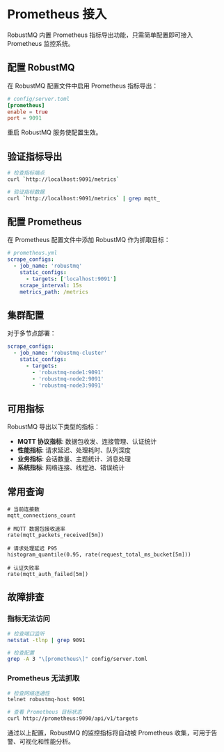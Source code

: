 # Prometheus 接入

RobustMQ 内置 Prometheus 指标导出功能，只需简单配置即可接入 Prometheus 监控系统。

## 配置 RobustMQ

在 RobustMQ 配置文件中启用 Prometheus 指标导出：

```toml
# config/server.toml
[prometheus]
enable = true
port = 9091
```

重启 RobustMQ 服务使配置生效。

## 验证指标导出

```bash
# 检查指标端点
curl `http://localhost:9091/metrics`

# 验证指标数据
curl `http://localhost:9091/metrics` | grep mqtt_
```

## 配置 Prometheus

在 Prometheus 配置文件中添加 RobustMQ 作为抓取目标：

```yaml
# prometheus.yml
scrape_configs:
  - job_name: 'robustmq'
    static_configs:
      - targets: ['localhost:9091']
    scrape_interval: 15s
    metrics_path: /metrics
```

## 集群配置

对于多节点部署：

```yaml
scrape_configs:
  - job_name: 'robustmq-cluster'
    static_configs:
      - targets:
        - 'robustmq-node1:9091'
        - 'robustmq-node2:9091'
        - 'robustmq-node3:9091'
```

## 可用指标

RobustMQ 导出以下类型的指标：

- **MQTT 协议指标**: 数据包收发、连接管理、认证统计
- **性能指标**: 请求延迟、处理耗时、队列深度
- **业务指标**: 会话数量、主题统计、消息处理
- **系统指标**: 网络连接、线程池、错误统计

## 常用查询

```text
# 当前连接数
mqtt_connections_count

# MQTT 数据包接收速率
rate(mqtt_packets_received[5m])

# 请求处理延迟 P95
histogram_quantile(0.95, rate(request_total_ms_bucket[5m]))

# 认证失败率
rate(mqtt_auth_failed[5m])
```

## 故障排查

### 指标无法访问
```bash
# 检查端口监听
netstat -tlnp | grep 9091

# 检查配置
grep -A 3 "\[prometheus\]" config/server.toml
```

### Prometheus 无法抓取
```bash
# 检查网络连通性
telnet robustmq-host 9091

# 查看 Prometheus 目标状态
curl http://prometheus:9090/api/v1/targets
```

通过以上配置，RobustMQ 的监控指标将自动被 Prometheus 收集，可用于告警、可视化和性能分析。
